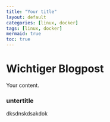 ```yaml
---
title: "Your title"
layout: default
categories: [linux, docker]
tags: [linux, docker]
mermaid: true
toc: true
---
```


# Wichtiger Blogpost


Your content.


### untertitle

dksdnskdsakdok